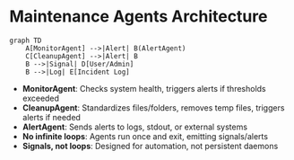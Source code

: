 # Maintenance Agents Architecture

```mermaid
graph TD
    A[MonitorAgent] -->|Alert| B(AlertAgent)
    C[CleanupAgent] -->|Alert| B
    B -->|Signal| D[User/Admin]
    B -->|Log| E[Incident Log]
```

- **MonitorAgent**: Checks system health, triggers alerts if thresholds exceeded
- **CleanupAgent**: Standardizes files/folders, removes temp files, triggers alerts if needed
- **AlertAgent**: Sends alerts to logs, stdout, or external systems
- **No infinite loops**: Agents run once and exit, emitting signals/alerts
- **Signals, not loops**: Designed for automation, not persistent daemons

